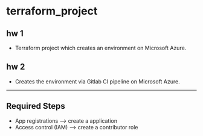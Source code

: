 # terraform_project
## hw 1
- Terraform project which creates an environment on Microsoft Azure.
## hw 2
- Creates the environment via Gitlab CI pipeline on Microsoft Azure.

---
## Required Steps
- App registrations --> create a application
- Access control (IAM) --> create a contributor role

